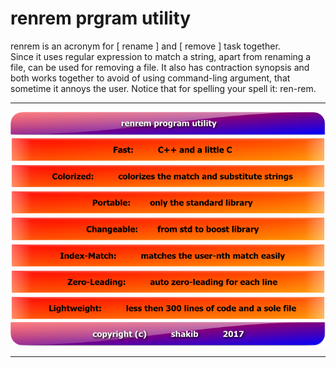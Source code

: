# renrem prgram utility  
renrem is an acronym for [ rename ] and [ remove ] task together.  
Since it uses regular expression to match a string, apart from renaming a file, can be used for removing a file. It also has contraction synopsis and both works together to avoid of using command-ling argument, that sometime it annoys the user. Notice that for spelling your spell it: ren-rem.  

---

![00_renrem](https://github.com/k-five/renrem/blob/master/button/00_renrem%20program%20utility.png)
![01_fast](https://github.com/k-five/renrem/blob/master/button/01_fast-1.png)
![02_colorized](https://github.com/k-five/renrem/blob/master/button/02_colorize.png)
![03_portable](https://github.com/k-five/renrem/blob/master/button/03_portable.png)
![04_changeable](https://github.com/k-five/renrem/blob/master/button/04_changeable.png)
![05_index_match](https://github.com/k-five/renrem/blob/master/button/05_index_match.png)
![06_zero_leading](https://github.com/k-five/renrem/blob/master/button/06_zero_leading-1.png)
![07_lightweight](https://github.com/k-five/renrem/blob/master/button/07_lightweight.png)
![08_copyright](https://github.com/k-five/renrem/blob/master/button/99_copyright.png)


---


